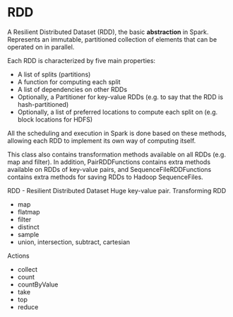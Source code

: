 # RDD

A Resilient Distributed Dataset (RDD), the basic **abstraction** in Spark. Represents an immutable, partitioned collection of elements that can be operated on in parallel.

Each RDD is characterized by five main properties:

* A list of splits (partitions)
* A function for computing each split
* A list of dependencies on other RDDs
* Optionally, a Partitioner for key-value RDDs (e.g. to say that the RDD is hash-partitioned)
* Optionally, a list of preferred locations to compute each split on (e.g. block locations for HDFS)

All the scheduling and execution in Spark is done based on these methods, allowing each RDD to implement its own way of computing itself.

This class also contains transformation methods available on all RDDs (e.g. map and filter). In addition, PairRDDFunctions contains extra methods available on RDDs of key-value pairs, and SequenceFileRDDFunctions contains extra methods for saving RDDs to Hadoop SequenceFiles.

RDD - Resilient Distributed Dataset Huge key-value pair.
Transforming RDD

* map
* flatmap
* filter
* distinct
* sample
* union, intersection, subtract, cartesian

Actions

* collect
* count
* countByValue
* take
* top
* reduce
